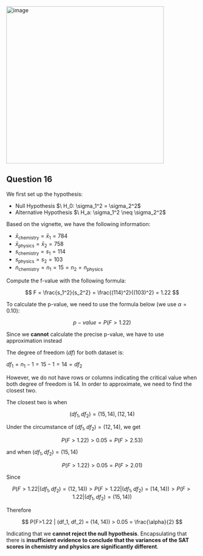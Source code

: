 <img width="414" alt="image" src="https://github.com/user-attachments/assets/7a93dd7e-1041-43a7-b346-ecfe5e5dc6ee" />

## Question 16

We first set up the hypothesis:
- Null Hypothesis $\ H_0: \sigma_1^2 = \sigma_2^2\$ 
- Alternative Hypothesis $\ H_a: \sigma_1^2 \neq \sigma_2^2\$

Based on the vignette, we have the following information:
- $\bar{x}_{\text{chemistry}} = \bar{x}_1 = 784$
- $\bar{x}_{\text{physics}} = \bar{x}_2 = 758$
- $s_{\text{chemistry}} = s_1 = 114$
- $s_{\text{physics}} = s_2 = 103$
- $n_{\text{chemistry}} = n_1 = 15 = n_2 = n_{\text{physics}}$

Compute the f-value with the following formula:

$$
F = \frac{s_1^2}{s_2^2} = \frac{(114)^2}{(103)^2} = 1.22
$$

To calculate the p-value, we need to use the formula below (we use $\alpha = 0.10$):

$$
p-value = P(F>1.22)
$$

Since we **cannot** calculate the precise p-value, we have to use approximation instead

The degree of freedom ($df$) for both dataset is:

$df_1 = n_1 - 1 = 15 - 1 = 14 = df_2$

However, we do not have rows or columns indicating the critical value when both degree of freedom is 14.
In order to approximate, we need to find the closest two.

The closest two is when 

$$
(df_1, df_2) = (15, 14), (12, 14)
$$

Under the circumstance of $(df_1, df_2) = (12, 14)$, we get 

$$
P(F>1.22) > 0.05 = P(F>2.53)
$$

and when  $(df_1, df_2) = (15, 14)$

$$
P(F>1.22) > 0.05 = P(F>2.01)
$$

Since

$$
P(F>1.22 | (df_1, df_2) = (12, 14)) > P(F>1.22 | (df_1, df_2) = (14, 14)) > P(F>1.22 | (df_1, df_2) = (15, 14))
$$

Therefore

$$
P(F>1.22 | (df_1, df_2) = (14, 14)) > 0.05 = \frac{\alpha}{2}
$$

Indicating that we **cannot reject the null hypothesis**. 
Encapsulating that there is **insufficient evidence to conclude that the variances of the SAT scores in chemistry and physics are significantly different**. 



